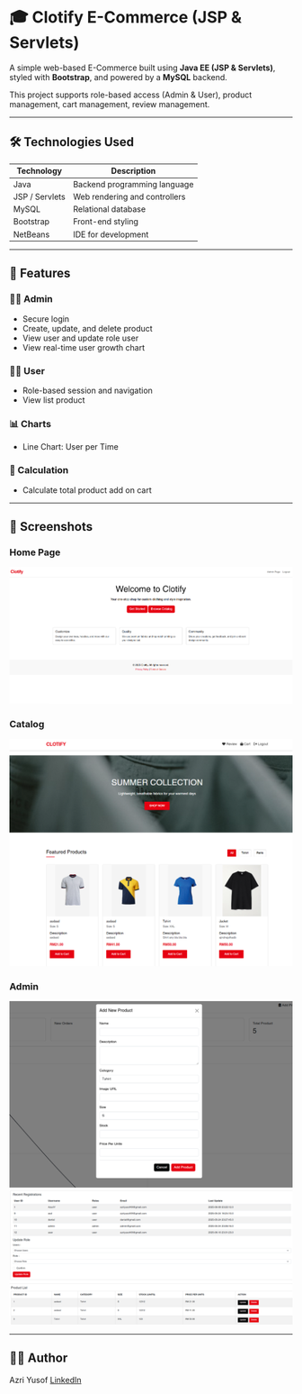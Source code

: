 
# 🎓 Clotify E-Commerce (JSP & Servlets)

A simple web-based E-Commerce built using **Java EE (JSP & Servlets)**, styled with **Bootstrap**, and powered by a **MySQL** backend.

This project supports role-based access (Admin & User), product management, cart management, review management.

---

## 🛠️ Technologies Used

| Technology     | Description                      |
|----------------|----------------------------------|
| Java           | Backend programming language     |
| JSP / Servlets | Web rendering and controllers    |
| MySQL          | Relational database              |
| Bootstrap      | Front-end styling                |
| NetBeans       | IDE for development              |

---

## 🚀 Features

### 👨‍💼 Admin

- Secure login
- Create, update, and delete product
- View user and update role user
- View real-time user growth chart

### 👨‍🎓 User

- Role-based session and navigation
- View list product

### 📊 Charts

- Line Chart: User per Time

### 📄 Calculation
- Calculate total product add on cart

---

## 📸 Screenshots

### Home Page
![HomePage](homepage.png)

### Catalog
![Catalog](catalog.png)

### Admin
![Add Product](addProduct.png)
![List](admin.png)

---

## 👨‍💻 Author

Azri Yusof 
[LinkedIn](https://www.linkedin.com/in/azriyusof49?lipi=urn%3Ali%3Apage%3Ad_flagship3_profile_view_base_contact_details%3BnwNuuhRhQhmJa4S%2BKZb1ig%3D%3D)
